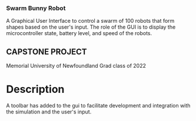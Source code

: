 ### Swarm Bunny Robot 
A Graphical User Interface to control a swarm of 100 robots that form shapes based on the user's input.
The role of the GUI is to display the microcontroller state, battery level, and speed of the robots.


## CAPSTONE PROJECT 
Memorial University of Newfoundland
Grad class of 2022

# Description 
A toolbar has added to the gui to facilitate development and integration with the simulation and the user's input.

